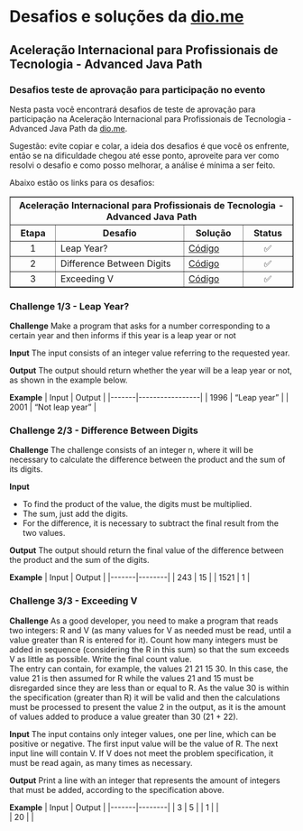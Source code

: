 # Desafios e soluções da [dio.me](https://www.dio.me/)

## Aceleração Internacional para Profissionais de Tecnologia - Advanced Java Path

### Desafios teste de aprovação para participação no evento

Nesta pasta você encontrará desafios de teste de aprovação para participação na Aceleração Internacional para Profissionais de Tecnologia - Advanced Java Path da [dio.me](https://www.dio.me/).

Sugestão: evite copiar e colar, a ideia dos desafios é que você os enfrente, então se na dificuldade chegou até esse ponto, aproveite para ver como resolvi o desafio e como posso melhorar, a análise é mínima a ser feito.

Abaixo estão os links para os desafios:

<div align="left">
	<table border=1>
		<tr>
			<th colspan="4">Aceleração Internacional para Profissionais de Tecnologia - Advanced Java Path</th>
		</tr>
		<tr>
			<th>Etapa</th>
			<th>Desafio</th>
			<th>Solução</th>
			<th>Status</th>
		</tr>
		<tr>
			<td align="center">1</td>
			<td>Leap Year?</td>
			<td>
				<a href="https://github.com/didifive/desafios-dio/blob/master/desafios/Java/Acelera%C3%A7%C3%A3o%20Internacional%20Advanced%20Java%20Path/LeapYear.java">
					Código
				</a>
			</td>
			<td align="center">✅</td>
		</tr>
		<tr>
			<td align="center">2</td>
			<td>Difference Between Digits</td>
			<td>
				<a href="https://github.com/didifive/desafios-dio/blob/master/desafios/Java/Acelera%C3%A7%C3%A3o%20Internacional%20Advanced%20Java%20Path/DifferenceBetweenDigits.java">
					Código
				</a>
			</td>
			<td align="center">✅</td>
		</tr>
		<tr>
			<td align="center">3</td>
			<td>Exceeding V</td>
			<td>
				<a href="https://github.com/didifive/desafios-dio/blob/master/desafios/Java/Acelera%C3%A7%C3%A3o%20Internacional%20Advanced%20Java%20Path/DifferenceBetweenDigits.java">
					Código
				</a>
			</td>
			<td align="center">✅</td>
		</tr>
	</table>
</div>

### Challenge 1/3 - Leap Year?

**Challenge**
Make a program that asks for a number corresponding to a certain year and then informs if this year is a leap year or not

**Input**
The input consists of an integer value referring to the requested year.

**Output**
The output should return whether the year will be a leap year or not, as shown in the example below.

**Example**
| Input	| Output          |
|-------|-----------------|
| 1996  | “Leap year”     |
| 2001  | “Not leap year” |       


### Challenge 2/3 - Difference Between Digits

**Challenge**
The challenge consists of an integer n, where it will be necessary to calculate the difference between the product and the sum of its digits.

**Input**
- To find the product of the value, the digits must be multiplied.
- The sum, just add the digits.
- For the difference, it is necessary to subtract the final result from the two values.

**Output**
The output should return the final value of the difference between the product and the sum of the digits.

**Example**
| Input	| Output |
|-------|--------|
| 243   | 15     |
| 1521  | 1      |       


### Challenge 3/3 - Exceeding V

**Challenge**
As a good developer, you need to make a program that reads two integers: R and V (as many values for V as needed must be read, until a value greater than R is entered for it). Count how many integers must be added in sequence (considering the R in this sum) so that the sum exceeds V as little as possible. Write the final count value.  
The entry can contain, for example, the values 21 21 15 30. In this case, the value 21 is then assumed for R while the values 21 and 15 must be disregarded since they are less than or equal to R. As the value 30 is within the specification (greater than R) it will be valid and then the calculations must be processed to present the value 2 in the output, as it is the amount of values added to produce a value greater than 30 (21 + 22).

**Input**
The input contains only integer values, one per line, which can be positive or negative. The first input value will be the value of R. The next input line will contain V. If V does not meet the problem specification, it must be read again, as many times as necessary.

**Output**
Print a line with an integer that represents the amount of integers that must be added, according to the specification above.

**Example**
| Input	| Output |
|-------|--------|
| 3     | 5      |
| 1     |        |  
| 20    |        |  